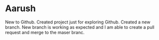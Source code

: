 # Aarush
New to Github.
Created project just for exploring Github.
Created a new branch.
New branch is working as expected and I am able to create a pull request and merge to the maser branc.
